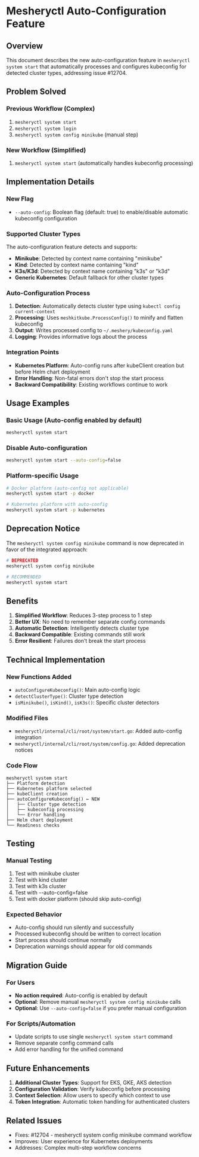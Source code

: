 # Mesheryctl Auto-Configuration Feature

## Overview

This document describes the new auto-configuration feature in `mesheryctl system start` that automatically processes and configures kubeconfig for detected cluster types, addressing issue #12704.

## Problem Solved

### Previous Workflow (Complex)
1. `mesheryctl system start`
2. `mesheryctl system login` 
3. `mesheryctl system config minikube` (manual step)

### New Workflow (Simplified)
1. `mesheryctl system start` (automatically handles kubeconfig processing)

## Implementation Details

### New Flag
- `--auto-config`: Boolean flag (default: true) to enable/disable automatic kubeconfig configuration

### Supported Cluster Types
The auto-configuration feature detects and supports:
- **Minikube**: Detected by context name containing "minikube"
- **Kind**: Detected by context name containing "kind" 
- **K3s/K3d**: Detected by context name containing "k3s" or "k3d"
- **Generic Kubernetes**: Default fallback for other cluster types

### Auto-Configuration Process
1. **Detection**: Automatically detects cluster type using `kubectl config current-context`
2. **Processing**: Uses `meshkitkube.ProcessConfig()` to minify and flatten kubeconfig
3. **Output**: Writes processed config to `~/.meshery/kubeconfig.yaml`
4. **Logging**: Provides informative logs about the process

### Integration Points
- **Kubernetes Platform**: Auto-config runs after kubeClient creation but before Helm chart deployment
- **Error Handling**: Non-fatal errors don't stop the start process
- **Backward Compatibility**: Existing workflows continue to work

## Usage Examples

### Basic Usage (Auto-config enabled by default)
```bash
mesheryctl system start
```

### Disable Auto-configuration
```bash
mesheryctl system start --auto-config=false
```

### Platform-specific Usage
```bash
# Docker platform (auto-config not applicable)
mesheryctl system start -p docker

# Kubernetes platform with auto-config
mesheryctl system start -p kubernetes
```

## Deprecation Notice

The `mesheryctl system config minikube` command is now deprecated in favor of the integrated approach:

```bash
# DEPRECATED
mesheryctl system config minikube

# RECOMMENDED
mesheryctl system start
```

## Benefits

1. **Simplified Workflow**: Reduces 3-step process to 1 step
2. **Better UX**: No need to remember separate config commands
3. **Automatic Detection**: Intelligently detects cluster type
4. **Backward Compatible**: Existing commands still work
5. **Error Resilient**: Failures don't break the start process

## Technical Implementation

### New Functions Added
- `autoConfigureKubeconfig()`: Main auto-config logic
- `detectClusterType()`: Cluster type detection
- `isMinikube()`, `isKind()`, `isK3s()`: Specific cluster detectors

### Modified Files
- `mesheryctl/internal/cli/root/system/start.go`: Added auto-config integration
- `mesheryctl/internal/cli/root/system/config.go`: Added deprecation notices

### Code Flow
```
mesheryctl system start
├── Platform detection
├── Kubernetes platform selected
├── kubeClient creation
├── autoConfigureKubeconfig() ← NEW
│   ├── Cluster type detection
│   ├── kubeconfig processing
│   └── Error handling
├── Helm chart deployment
└── Readiness checks
```

## Testing

### Manual Testing
1. Test with minikube cluster
2. Test with kind cluster  
3. Test with k3s cluster
4. Test with --auto-config=false
5. Test with docker platform (should skip auto-config)

### Expected Behavior
- Auto-config should run silently and successfully
- Processed kubeconfig should be written to correct location
- Start process should continue normally
- Deprecation warnings should appear for old commands

## Migration Guide

### For Users
- **No action required**: Auto-config is enabled by default
- **Optional**: Remove manual `mesheryctl system config minikube` calls
- **Optional**: Use `--auto-config=false` if you prefer manual configuration

### For Scripts/Automation
- Update scripts to use single `mesheryctl system start` command
- Remove separate config command calls
- Add error handling for the unified command

## Future Enhancements

1. **Additional Cluster Types**: Support for EKS, GKE, AKS detection
2. **Configuration Validation**: Verify kubeconfig before processing
3. **Context Selection**: Allow users to specify which context to use
4. **Token Integration**: Automatic token handling for authenticated clusters

## Related Issues

- Fixes: #12704 - mesheryctl system config minikube command workflow
- Improves: User experience for Kubernetes deployments
- Addresses: Complex multi-step workflow concerns
